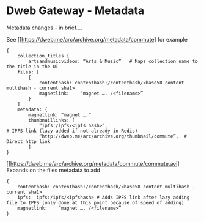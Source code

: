 # Dweb Gateway - Metadata


Metadata changes - in brief….

See []https://dweb.me/arc/archive.org/metadata/commute] for example
```
{ 
    collection_titles {
        artsandmusicvideos: “Arts & Music”   # Maps collection name to the title in the UI
    files: [
        {
            contenthash: contenthash:/contenthash/<base58 content multihash - current sha1>
            magnetlink:    “magnet …. /<filename>”
        }
    ]
    metadata: {
        magnetlink: “magnet ….”
        thumbnaillinks: [
            “ipfs:/ipfs/<ipfs hash>”,                                                    # IPFS link (lazy added if not already in Redis)
            “http://dweb.me/arc/archive.org/thumbnail/commute”,  # Direct http link
        ]
}
```

[]https://dweb.me/arc/archive.org/metadata/commute/commute.avi]
Expands on the files metadata to add 
```
{
    contenthash: contenthash:/contenthash/<base58 content multihash - current sha1>
    ipfs:  ipfs:/ipfs/<ipfshash> # Adds IPFS link after lazy adding file to IPFS (only done at this point because of speed of adding)
    magnetlink:    “magnet …. /<filename>”
}
``` 